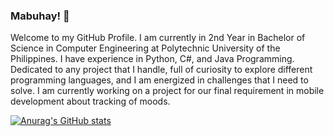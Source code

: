 ### Mabuhay! 👋
Welcome to my GitHub Profile. I am currently in 2nd Year in Bachelor of Science in Computer Engineering at Polytechnic University of the Philippines. I have experience in Python, C#, and Java Programming. Dedicated to any project that I handle, full of curiosity to explore different programming languages, and I am energized in challenges that I need to solve. I am currently working on a project for our final requirement in mobile development about tracking of moods. 

[![Anurag's GitHub stats](https://github-readme-stats.vercel.app/api?username=spadedev)](https://github.com/anuraghazra/github-readme-stats)
<!--


**spadedev/spadedev** is a ✨ _special_ ✨ repository because its `README.md` (this file) appears on your GitHub profile.

Here are some ideas to get you started:

- 🔭 I’m currently working on ...
- 🌱 I’m currently learning ...
- 👯 I’m looking to collaborate on ...
- 🤔 I’m looking for help with ...
- 💬 Ask me about ...
- 📫 How to reach me: ...
- 😄 Pronouns: ...
- ⚡ Fun fact: ...
-->
